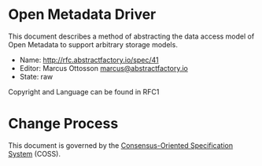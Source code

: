 # Open Metadata Driver

This document describes a method of abstracting the data access model of Open Metadata to support arbitrary storage models.

* Name: http://rfc.abstractfactory.io/spec/41
* Editor: Marcus Ottosson <marcus@abstractfactory.io>
* State: raw

Copyright and Language can be found in RFC1

# Change Process

This document is governed by the [Consensus-Oriented Specification System](http://www.digistan.org/spec:1/COSS) (COSS).